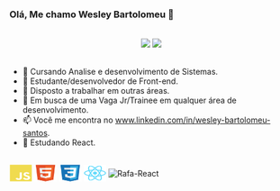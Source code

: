 ### Olá, Me chamo Wesley Bartolomeu 👋
<br/>




<div align="center">
 <img height="180em" src="https://github-readme-stats.vercel.app/api?username=WesleyBartolomeu&show_icons=true&theme=merko&include_all_commits=true&count_private=true"/>
 <img height="180em" src="https://github-readme-stats.vercel.app/api/top-langs/?username=WesleyBartolomeu&layout=compact&langs_count=7&theme=merko"/>
</div>
<br/>


- 🔭 Cursando Analise e desenvolvimento de Sistemas.
- 🌱 Estudante/desenvolvedor de Front-end.
- 👯 Disposto a trabalhar em outras áreas.
- 🤔 Em busca de uma Vaga Jr/Trainee em qualquer área de desenvolvimento.
- 📫 Você me encontra no www.linkedin.com/in/wesley-bartolomeu-santos.
- 🙌 Estudando React.

<div style="display: inline_block"><br>
<img align="center" alt="Rafa-Js" height="30" width="40" src="https://raw.githubusercontent.com/devicons/devicon/master/icons/javascript/javascript-plain.svg">
<img align="center" alt="Rafa-HTML" height="30" width="40" src="https://raw.githubusercontent.com/devicons/devicon/master/icons/html5/html5-original.svg">
<img align="center" alt="Rafa-CSS" height="30" width="40" src="https://raw.githubusercontent.com/devicons/devicon/master/icons/css3/css3-original.svg">
<img align="center" alt="Rafa-React" height="30" width="40" src="https://raw.githubusercontent.com/devicons/devicon/master/icons/react/react-original.svg">
<img align="center" alt="Rafa-React" height="30" width="50" src="https://img.shields.io/badge/Sass-CC6699?style=for-the-badge&logo=sass&logoColor=white">
<div/>
